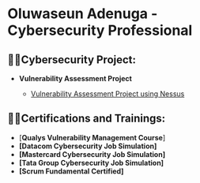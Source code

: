 <h1> Oluwaseun Adenuga - Cybersecurity Professional 
 
  <h2>👨‍💻Cybersecurity Project:</h2>

- <b>Vulnerability Assessment Project</b>

  - [Vulnerability Assessment Project using Nessus](https://github.com/oluwaseunadenuga)

 <h2>👨‍💻Certifications and Trainings:</h2>
 
- [**Qualys Vulnerability Management Course**] <b>
- [**Datacom Cybersecurity Job Simulation**] <b>
- [Mastercard Cybersecurity Job Simulation] <b>
- [Tata Group Cybersecurity Job Simulation]<b>
- [Scrum Fundamental Certified] <b>

<!--
**oluwaseunadenuga/oluwaseun_adenuga** is a ✨ _special_ ✨ repository because its `README.md` (this file) appears on your GitHub profile.

# Alex Morgan - Cybersecurity Professional 🛡️

<div align="center">
  <img src="https://readme-typing-svg.herokuapp.com/?lines=Senior+Cybersecurity+Analyst;5%2B+Years+of+Experience;Vulnerability+Management+Expert;ISMS+Implementation+Specialist&font=Fira%20Code&center=true&width=440&height=45&color=2563eb&vCenter=true&size=22" />
</div>

<div align="center">
  
[![LinkedIn](https://img.shields.io/badge/LinkedIn-0077B5?style=for-the-badge&logo=linkedin&logoColor=white)](https://linkedin.com/in/alex-morgan-cybersec)
[![Email](https://img.shields.io/badge/Email-D14836?style=for-the-badge&logo=gmail&logoColor=white)](mailto:alex.morgan@cybersec.pro)
[![Portfolio](https://img.shields.io/badge/Portfolio-000000?style=for-the-badge&logo=About.me&logoColor=white)](https://alexmorgan-cybersec.com)

</div>

## 🚀 About Me

I'm a **Senior Cybersecurity Professional** with **5+ years of experience** specializing in vulnerability management, risk assessment, and enterprise security solutions. I focus on implementing comprehensive security frameworks that protect critical business assets and enhance organizational security posture.

### 🎯 Key Specializations
- **Vulnerability Management** with Tenable & AWS
- **Information Security Management Systems (ISMS)** Implementation
- **Risk Assessment & Management**
- **Business Continuity & Disaster Recovery**
- **Data Loss Prevention (DLP)**
- **Compliance & Governance** (ISO 27001, Cyber Essentials+)

## 🛠️ Technical Arsenal

### 🔍 Vulnerability Assessment Tools
![Tenable](https://img.shields.io/badge/Tenable-0052CC?style=flat-square&logo=tenable&logoColor=white)
![Nessus](https://img.shields.io/badge/Nessus-00C176?style=flat-square&logo=tenable&logoColor=white)
![OpenVAS](https://img.shields.io/badge/OpenVAS-4B9CD3?style=flat-square&logo=openvas&logoColor=white)
![Metasploit](https://img.shields.io/badge/Metasploit-2596CD?style=flat-square&logo=metasploit&logoColor=white)
![Burp Suite](https://img.shields.io/badge/Burp_Suite-FF6633?style=flat-square&logo=portswigger&logoColor=white)

### ☁️ Cloud & Infrastructure Security
![AWS](https://img.shields.io/badge/AWS-232F3E?style=flat-square&logo=amazon-aws&logoColor=white)
![Azure](https://img.shields.io/badge/Microsoft_Azure-0089D0?style=flat-square&logo=microsoft-azure&logoColor=white)

### 🔐 Security Frameworks & Standards
![ISO 27001](https://img.shields.io/badge/ISO_27001-0052CC?style=flat-square&logo=iso&logoColor=white)
![NIST](https://img.shields.io/badge/NIST-1B365D?style=flat-square&logo=nist&logoColor=white)
![PCI DSS](https://img.shields.io/badge/PCI_DSS-0066CC?style=flat-square&logo=visa&logoColor=white)
![GDPR](https://img.shields.io/badge/GDPR-0052CC?style=flat-square&logo=gdpr&logoColor=white)

### 📊 Security Monitoring & Analysis
![Splunk](https://img.shields.io/badge/Splunk-000000?style=flat-square&logo=splunk&logoColor=white)
![Wireshark](https://img.shields.io/badge/Wireshark-1679A7?style=flat-square&logo=wireshark&logoColor=white)

## 🏆 Professional Achievements

<div align="center">

| 🛡️ Vulnerability Reduction | ⚡ Response Time | 👥 Staff Trained | 📈 Compliance Rate |
|:---------------------------:|:----------------:|:-----------------:|:-------------------:|
| **85%** | **24 hours** | **500+** | **99.9%** |

</div>

## 💼 Featured Projects

### 🎯 Vulnerability Management with Tenable & AWS
- Implemented comprehensive vulnerability management solution
- **85% reduction** in security exposure across enterprise infrastructure
- Technologies: `Tenable` `AWS` `CVSS`

### 🏢 Call Centre Security Assessment
- Conducted thorough vulnerability assessment using Nessus Essentials
- Identified and remediated critical security gaps in PCI DSS environment
- Technologies: `Nessus` `PCI DSS` `Network Scanning`

### 🔍 OpenVAS Security Analysis
- Performed detailed vulnerability assessments with comprehensive reporting
- Delivered security posture analysis and remediation strategies
- Technologies: `OpenVAS` `Penetration Testing` `Risk Analysis`

### ⚙️ ISMS Implementation
- Designed and implemented ISO 27001 compliant security management system
- Established robust security governance framework
- Technologies: `ISO 27001` `ISMS` `Governance`

### 🔒 Data Loss Prevention Solution
- Implemented comprehensive DLP to protect sensitive data
- Ensured regulatory compliance and prevented unauthorized access
- Technologies: `DLP` `Data Protection` `GDPR`

### 🔄 Business Continuity Planning
- Developed comprehensive BCP and disaster recovery plans
- Minimized downtime and ensured organizational resilience
- Technologies: `BCP` `Disaster Recovery` `Risk Management`

## 📜 Certifications & Training

- 🏅 **Cyber Essentials+** (2023)
- 🏅 **ISO 27001 Lead Implementer** (2023)
- 📚 **CISSP** (In Progress)
- 📚 **AWS Security Specialty** (Planned)

## 📊 GitHub Analytics

<div align="center">
  <img height="180em" src="https://github-readme-stats.vercel.app/api?username=alexmorgan-cybersec&show_icons=true&theme=blue-green&include_all_commits=true&count_private=true"/>
  <img height="180em" src="https://github-readme-stats.vercel.app/api/top-langs/?username=alexmorgan-cybersec&layout=compact&langs_count=7&theme=blue-green"/>
</div>

## 🌟 Professional Experience Timeline

```
2022 - Present  │ Senior Cybersecurity Analyst @ TechSecure Ltd
                │ → Leading vulnerability management initiatives
                │ → Implementing enterprise security frameworks
                │
2020 - 2022     │ Cybersecurity Specialist @ SecureFlow Solutions  
                │ → Vulnerability assessments with Nessus & OpenVAS
                │ → ISMS implementation and risk management
                │
2019 - 2020     │ Junior Security Analyst @ CyberGuard Inc
                │ → Security monitoring and incident response
                │ → Foundation in cybersecurity practices
```
## 🤝 Let's Connect

I'm always interested in collaborating on cybersecurity projects and sharing knowledge with the security community. Whether you're looking for:

- 🔐 **Security Consultation**
- 🛡️ **Vulnerability Assessment**
- ⚙️ **ISMS Implementation**
- 📊 **Risk Management**
- 🚨 **Incident Response Planning**

Feel free to reach out!

